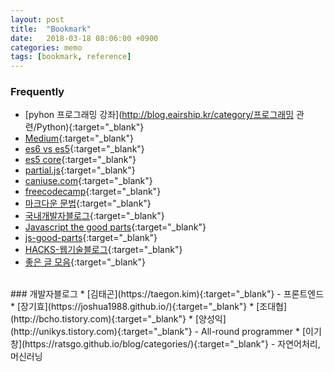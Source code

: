 ```yaml
---
layout: post
title:  "Bookmark"
date:   2018-03-18 08:06:00 +0900
categories: memo
tags: [bookmark, reference]
---
```

### Frequently
* [pyhon 프로그래밍 강좌](http://blog.eairship.kr/category/프로그래밍 관련/Python){:target="_blank"}
* [Medium](https://medium.com/topic/programming){:target="_blank"}
* [es6 vs es5](http://es6-features.org){:target="_blank"}
* [es5 core](http://tech.inswave.com/2018/03/17/ES5){:target="_blank"}
* [partial.js](https://marpple.github.io/partial.js/){:target="_blank"}
* [caniuse.com](https://caniuse.com){:target="_blank"}
* [freecodecamp](https://medium.freecodecamp.org/tagged/web-development){:target="_blank"}
* [마크다운 문법](http://blog.kalkin7.com/2014/02/05/wordpress-markdown-quick-reference-for-koreans){:target="_blank"}
* [국내개발자블로그](https://github.com/sarojaba/awesome-devblog/blob/master/README.md){:target="_blank"}
* [Javascript the good parts](https://7chan.org/pr/src/OReilly_JavaScript_The_Good_Parts_May_2008.pdf){:target="_blank"}
* [js-good-parts](https://drive.google.com/file/d/1eMNpa9r_o1N6BMgZ0x9V_kvTdpHN07rV/view?usp=sharing){:target="_blank"}
* [HACKS-웹기술블로그](http://hacks.mozilla.or.kr){:target="_blank"}
* [좋은 글 모음](http://heej.in){:target="_blank"}



<br>
### 개발자블로그
* [김태곤](https://taegon.kim){:target="_blank"}
    - 프론트엔드
* [장기효](https://joshua1988.github.io/){:target="_blank"}
* [조대협](http://bcho.tistory.com){:target="_blank"}
* [양성익](http://unikys.tistory.com){:target="_blank"}
    - All-round programmer
* [이기창](https://ratsgo.github.io/blog/categories/){:target="_blank"}
    - 자연어처리, 머신러닝
  

